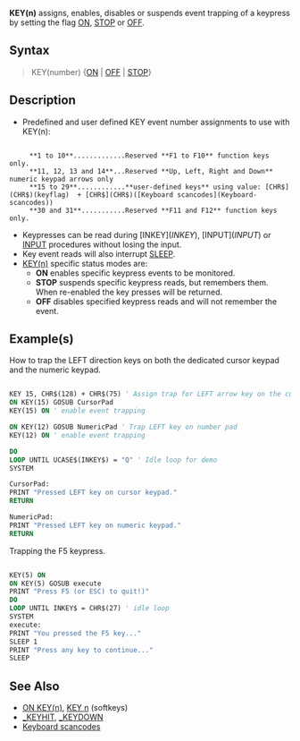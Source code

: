 **KEY(n)** assigns, enables, disables or suspends event trapping of a keypress by setting the flag [ON](ON), [STOP](STOP) or [OFF](OFF).

## Syntax

> KEY(number) {[ON](ON) | [OFF](OFF) | [STOP](STOP)}

## Description

* Predefined and user defined KEY event number assignments to use with KEY(n): 

```text

     **1 to 10**.............Reserved **F1 to F10** function keys only.
     **11, 12, 13 and 14**...Reserved **Up, Left, Right and Down** numeric keypad arrows only
     **15 to 29**............**user-defined keys** using value: [CHR$](CHR$)(keyflag)  + [CHR$](CHR$)([Keyboard scancodes](Keyboard-scancodes))
     **30 and 31**...........Reserved **F11 and F12** function keys only.

```

* Keypresses can be read during [INKEY$](INKEY$), [INPUT$](INPUT$) or [INPUT](INPUT) procedures without losing the input. 
* Key event reads will also interrupt [SLEEP](SLEEP). 
* [KEY(n)](KEY(n)) specific status modes are:
     - **ON** enables specific keypress events to be monitored. 
     - **STOP** suspends specific keypress reads, but remembers them. When re-enabled the key presses will be returned.
     - **OFF** disables specified keypress reads and will not remember the event.

## Example(s)

How to trap the LEFT direction keys on both the dedicated cursor keypad and the numeric keypad.

```vb

KEY 15, CHR$(128) + CHR$(75) ' Assign trap for LEFT arrow key on the cursor keypad
ON KEY(15) GOSUB CursorPad     
KEY(15) ON ' enable event trapping                   

ON KEY(12) GOSUB NumericPad ' Trap LEFT key on number pad
KEY(12) ON ' enable event trapping                      

DO
LOOP UNTIL UCASE$(INKEY$) = "Q" ' Idle loop for demo
SYSTEM

CursorPad:
PRINT "Pressed LEFT key on cursor keypad."
RETURN

NumericPad:
PRINT "Pressed LEFT key on numeric keypad."
RETURN 

```

Trapping the F5 keypress.

```vb

KEY(5) ON
ON KEY(5) GOSUB execute
PRINT "Press F5 (or ESC) to quit!)"
DO
LOOP UNTIL INKEY$ = CHR$(27) ' idle loop
SYSTEM
execute:
PRINT "You pressed the F5 key..."
SLEEP 1
PRINT "Press any key to continue..."
SLEEP 

```

## See Also

* [ON KEY(n)](ON-KEY(n)), [KEY n](KEY-n) (softkeys)
* [_KEYHIT](_KEYHIT), [_KEYDOWN](_KEYDOWN)
* [Keyboard scancodes](Keyboard-scancodes)
